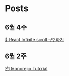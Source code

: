 # Posts

## 6월 4주
[🚀 React Infinite scroll 구현하기](https://y0c.github.io/2019/06/30/react-infinite-scroll/)

## 6월 2주
[📦 Monorepo Tutorial](https://y0c.github.io/2019/06/14/monorepo-tutorial)

